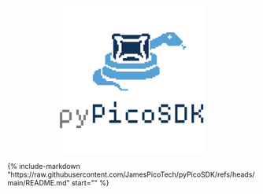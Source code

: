 <p align="center">
  <img src="https://raw.githubusercontent.com/JamesPicoTech/pyPicoSDK/refs/heads/main/docs/docs/img/pypicosdk-light-300x300.png" alt="Fancy logo">
</p>
{%
    include-markdown "https://raw.githubusercontent.com/JamesPicoTech/pyPicoSDK/refs/heads/main/README.md"
    start="<!-- start here -->"
%}
